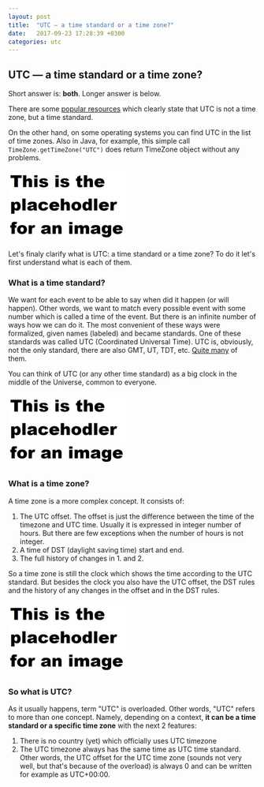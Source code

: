 ```yaml
---
layout: post
title:  "UTC — a time standard or a time zone?"
date:   2017-09-23 17:28:39 +0300
categories: utc
---
```


## UTC — a time standard or a time zone?

Short answer is: **both**. Longer answer is below.

There are some [popular resources](https://www.timeanddate.com/time/gmt-utc-time.html) which clearly state that UTC is not a time zone, but a time standard.

On the other hand, on some operating systems you can find UTC in the list of time zones. Also in Java, for example, this simple call `TimeZone.getTimeZone("UTC")` does return TimeZone object without any problems.

![UTC as time zone in Windows](/assets/placeholder.png)

Let's finaly clarify what is UTC: a time standard or a time zone? To do it let's first understand what is each of them.

### What is a time standard?

We want for each event to be able to say when did it happen (or will happen). Other words, we want to match every possible event with some number which is called a time of the event. But there is an infinite number of ways how we can do it. The most convenient of these ways were formalized, given names (labeled) and became standards. One of these standards was called UTC (Coordinated Universal Time). UTC is, obviously, not the only standard, there are also GMT, UT, TDT, etc. [Quite many](https://en.wikipedia.org/wiki/Time_standard) of them.

You can think of UTC (or any other time standard) as a big clock in the middle of the Universe, common to everyone.

![Big UTC Clock](/assets/placeholder.png)

### What is a time zone?

A time zone is a more complex concept. It consists of:

1. The UTC offset. The offset is just the difference between the time of the timezone and UTC time. Usually it is expressed in integer number of hours. But there are few exceptions when the number of hours is not integer.
2. A time of DST (daylight saving time) start and end.
3. The full history of changes in 1. and 2.

So a time zone is still the clock which shows the time according to the UTC standard. But besides the clock you also have the UTC offset, the DST rules and the history of any changes in the offset and in the DST rules.

![Time Zone](/assets/placeholder.png)

### So what is UTC?

As it usually happens, term "UTC" is overloaded. Other words, "UTC" refers to more than one concept. Namely, depending on a context, **it can be a time standard or a specific time zone** with the next 2 features:
1. There is no country (yet) which officially uses UTC timezone
2. The UTC timezone always has the same time as UTC time standard. Other words, the UTC offset for the UTC time zone (sounds not very well, but that's because of the overload) is always 0 and can be written for example as UTC+00:00.